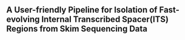 ## A User-friendly Pipeline for Isolation of Fast-evolving Internal Transcribed Spacer(ITS) Regions from Skim Sequencing Data

